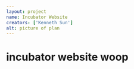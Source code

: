 ```yaml
---
layout: project
name: Incubator Website
creators: ['Kenneth Sun']
alt: picture of plan
---
```


# incubator website woop
